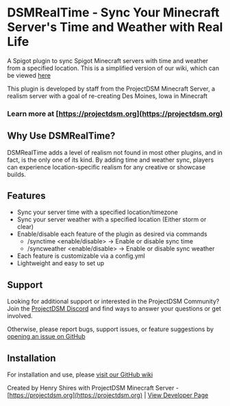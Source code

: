 # DSMRealTime - Sync Your Minecraft Server's Time and Weather with Real Life
A Spigot plugin to sync Spigot Minecraft servers with time and weather from a specified location. This is a simplified version of our wiki, which can be viewed [here](https://github.com/hcshires/DSMRealTime/wiki)

This plugin is developed by staff from the ProjectDSM Minecraft Server, a realism server with a goal of re-creating Des Moines, Iowa in Minecraft
### Learn more at [https://projectdsm.org](https://projectdsm.org)

## Why Use DSMRealTime?
DSMRealTime adds a level of realism not found in most other plugins, and in fact, is the only one of its kind. By adding time and weather sync, players can experience location-specific realism for any creative or showcase builds.

## Features
- Sync your server time with a specified location/timezone
- Sync your server weather with a specified location (Either storm or clear)
- Enable/disable each feature of the plugin as desired via commands
  - /synctime <enable/disable> -> Enable or disable sync time
  - /syncweather <enable/disable> -> Enable or disable sync weather
- Each feature is customizable via a config.yml
- Lightweight and easy to set up

## Support

Looking for additional support or interested in the ProjectDSM Community? Join the [ProjectDSM Discord](http://discord.projectdsm.org) and find ways to answer your questions or get involved.

Otherwise, please report bugs, support issues, or feature suggestions by [opening an issue on GitHub](https://github.com/hcshires/DSMRealTime/issues/new/choose)

## Installation
For installation and use, please [visit our GitHub wiki](https://github.com/hcshires/DSMRealTime/wiki)

Created by Henry Shires with ProjectDSM Minecraft Server - [https://projectdsm.org](https://projectdsm.org)
| [View Developer Page](https://hcshires.github.io)
